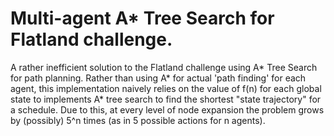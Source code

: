 # Multi-agent A* Tree Search for Flatland challenge.
A rather inefficient solution to the Flatland challenge using A* Tree Search for path planning.
Rather than using A* for actual 'path finding' for each agent, this implementation naively relies on the value of f(n) for each global state to implements A* tree search to find the shortest "state trajectory"  for a schedule.
Due to this, at every level of node expansion the problem grows by (possibly) 5^n times (as in 5 possible actions for n agents).
